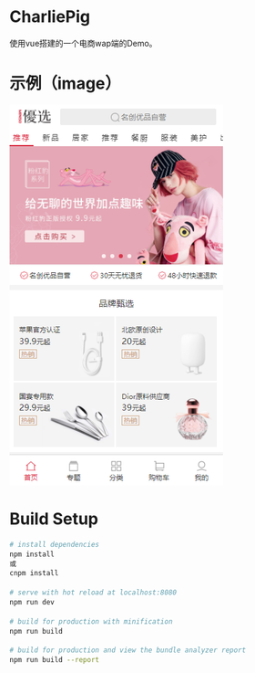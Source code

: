 # CharliePig

使用vue搭建的一个电商wap端的Demo。

# 示例（image）

![image](https://github.com/SuperWenZai/CharliePig/blob/master/static/CharliePig.png)

# Build Setup

``` bash
# install dependencies
npm install
或
cnpm install

# serve with hot reload at localhost:8080
npm run dev

# build for production with minification
npm run build

# build for production and view the bundle analyzer report
npm run build --report
```
